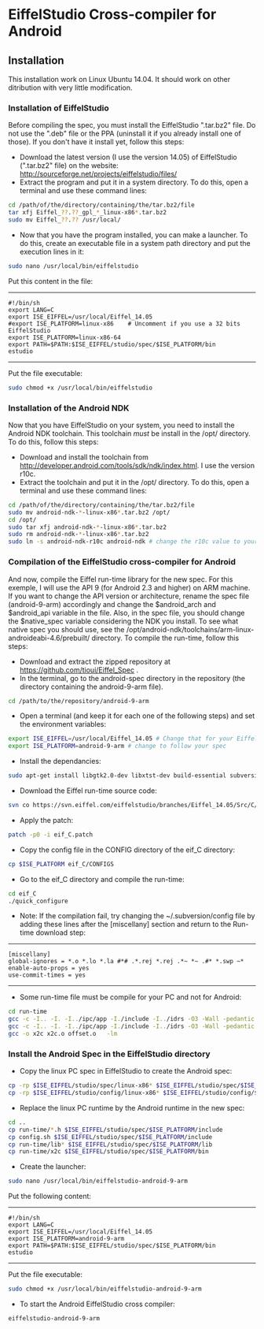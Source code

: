 EiffelStudio Cross-compiler for Android
=================================

Installation
------------

This installation work on Linux Ubuntu 14.04. It should work on other ditribution with very little modification.

### Installation of EiffelStudio

Before compiling the spec, you must install the EiffelStudio ".tar.bz2" file. Do not use the ".deb" file or the PPA (uninstall it if you already install one of those). If you don't have it install yet, follow this steps:

* Download the latest version (I use the version 14.05) of EiffelStudio (".tar.bz2" file) on the website: http://sourceforge.net/projects/eiffelstudio/files/
* Extract the program and put it in a system directory. To do this, open a terminal and use these command lines:

```bash
cd /path/of/the/directory/containing/the/tar.bz2/file
tar xfj Eiffel_??.??_gpl_*_linux-x86*.tar.bz2
sudo mv Eiffel_??.?? /usr/local/
```

* Now that you have the program installed, you can make a launcher. To do this, create an executable file in a system path directory and put the execution lines in it:

```bash
sudo nano /usr/local/bin/eiffelstudio
```

Put this content in the file:

***

	#!/bin/sh
	export LANG=C
	export ISE_EIFFEL=/usr/local/Eiffel_14.05
	#export ISE_PLATFORM=linux-x86    # Uncomment if you use a 32 bits EiffelStudio
	export ISE_PLATFORM=linux-x86-64
	export PATH=$PATH:$ISE_EIFFEL/studio/spec/$ISE_PLATFORM/bin
	estudio

***

Put the file executable:

```bash
sudo chmod +x /usr/local/bin/eiffelstudio
```

### Installation of the Android NDK

Now that you have EiffelStudio on your system, you need to install the Android NDK toolchain. This toolchain *must* be install in the /opt/ directory. To do this, follow this steps:

* Download and install the toolchain from http://developer.android.com/tools/sdk/ndk/index.html. I use the version r10c.
* Extract the toolchain and put it in the /opt/ directory. To do this, open a terminal and use these command lines:

```bash
cd /path/of/the/directory/containing/the/tar.bz2/file
sudo mv android-ndk-*-linux-x86*.tar.bz2 /opt/
cd /opt/
sudo tar xfj android-ndk-*-linux-x86*.tar.bz2
sudo rm android-ndk-*-linux-x86*.tar.bz2
sudo ln -s android-ndk-r10c android-ndk # change the r10c value to your android ndk version.
```

### Compilation of the EiffelStudio cross-compiler for Android

And now, compile the Eiffel run-time library for the new spec. For this exemple, I will use the API 9 (for Android 2.3 and higher) on ARM machine. If you want to change the API version or architecture, rename the spec file (android-9-arm) accordingly and change the $android_arch and $android_api variable in the file. Also, in the spec file, you should change the $native_spec variable considering the NDK you install. To see what native spec you should use, see the /opt/android-ndk/toolchains/arm-linux-androideabi-4.6/prebuilt/ directory. To compile the run-time, follow this steps:

* Download and extract the zipped repository at https://github.com/tioui/Eiffel_Spec .
* In the terminal, go to the android-spec directory in the repository (the directory containing the android-9-arm file).

```bash
cd /path/to/the/repository/android-9-arm
```

* Open a terminal (and keep it for each one of the following steps) and set the environment variables:

```bash
export ISE_EIFFEL=/usr/local/Eiffel_14.05 # Change that for your EiffelStudio directory
export ISE_PLATFORM=android-9-arm # change to follow your spec
```

* Install the dependancies:

```bash
sudo apt-get install libgtk2.0-dev libxtst-dev build-essential subversion
```

* Download the Eiffel run-time source code:

```bash
svn co https://svn.eiffel.com/eiffelstudio/branches/Eiffel_14.05/Src/C/ eif_C
```

* Apply the patch:

```bash
patch -p0 -i eif_C.patch
```

* Copy the config file in the CONFIG directory of the eif_C directory:

```bash
cp $ISE_PLATFORM eif_C/CONFIGS
```

* Go to the eif_C directory and compile the run-time:

```bash
cd eif_C
./quick_configure
```

* Note: If the compilation fail, try changing the ~/.subversion/config file by adding these lines after the [miscellany] section and return to the Run-time download step:

***

	[miscellany]
	global-ignores = *.o *.lo *.la #*# .*.rej *.rej .*~ *~ .#* *.swp ~*
	enable-auto-props = yes
	use-commit-times = yes

***

* Some run-time file must be compile for your PC and not for Android:

```bash
cd run-time
gcc -c -I.. -I. -I../ipc/app -I./include -I../idrs -O3 -Wall -pedantic -std=gnu99 -pipe -fPIC -D_GNU_SOURCE  x2c.c
gcc -c -I.. -I. -I../ipc/app -I./include -I../idrs -O3 -Wall -pedantic -std=gnu99 -pipe -fPIC -D_GNU_SOURCE offset.c -o offset.o
gcc -o x2c x2c.o offset.o   -lm
```

### Install the Android Spec in the EiffelStudio directory

* Copy the linux PC spec in EiffelStudio to create the Android spec:

```bash
cp -rp $ISE_EIFFEL/studio/spec/linux-x86* $ISE_EIFFEL/studio/spec/$ISE_PLATFORM
cp -rp $ISE_EIFFEL/studio/config/linux-x86* $ISE_EIFFEL/studio/config/$ISE_PLATFORM
```

* Replace the linux PC runtime by the Android runtime in the new spec:

```bash
cd ..
cp run-time/*.h $ISE_EIFFEL/studio/spec/$ISE_PLATFORM/include
cp config.sh $ISE_EIFFEL/studio/spec/$ISE_PLATFORM/include
cp run-time/lib* $ISE_EIFFEL/studio/spec/$ISE_PLATFORM/lib
cp run-time/x2c $ISE_EIFFEL/studio/spec/$ISE_PLATFORM/bin
```

* Create the launcher:

```bash
sudo nano /usr/local/bin/eiffelstudio-android-9-arm
```

Put the following content:

***

	#!/bin/sh
	export LANG=C
	export ISE_EIFFEL=/usr/local/Eiffel_14.05
	export ISE_PLATFORM=android-9-arm
	export PATH=$PATH:$ISE_EIFFEL/studio/spec/$ISE_PLATFORM/bin
	estudio

***

Put the file executable:

```bash
sudo chmod +x /usr/local/bin/eiffelstudio-android-9-arm
```

* To start the Android EiffelStudio cross compiler:

```bash
eiffelstudio-android-9-arm
```

